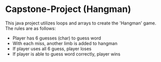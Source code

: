 # Capstone-Project (Hangman)
This java project utilizes loops and arrays to create the 'Hangman' game. 
The rules are as follows: 
  - Player has 6 guesses (char) to guess word
  - With each miss, another limb is added to hangman 
  - If player uses all 6 guess, player loses 
  - If player is able to guess word correctly, player wins

